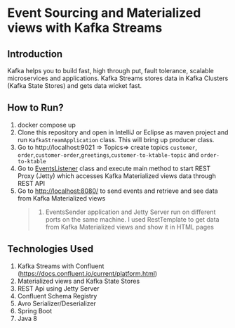 # Event Sourcing and Materialized views with Kafka Streams

## Introduction
Kafka helps you to build fast, high through put, fault tolerance, scalable microservices and applications. Kafka Streams stores data in Kafka Clusters (Kafka State Stores) and gets data wicket fast. 

## How to Run?
1. docker compose up
2. Clone this repository and open in IntelliJ or Eclipse as maven project and run `KafkaStreamApplication` class. This will bring up producer class.
3. Go to http://localhost:9021 => Topics=> create topics `customer`, `order`,`customer-order`,`greetings`,`customer-to-ktable-topic` and `order-to-ktable`
4. Go to [EventsListener](src/main/java/com/pj/kafkastream/EventsListener.java) class and execute main method to start REST Proxy (Jetty) which accesses Kafka Materialized views data through REST API
5. Go to [http://localhost:8080/](http://localhost:8080/) to send events and retrieve and see data from Kafka Materialized views
    > 1. EventsSender application and Jetty Server run on different ports on the same machine. I used RestTemplate to get data from Kafka Materialized views and show it in HTML pages

## Technologies Used
1. Kafka Streams with Confluent (https://docs.confluent.io/current/platform.html)
2. Materialized views and Kafka State Stores
3. REST Api using Jetty Server
4. Confluent Schema Registry
5. Avro Serializer/Deserializer
6. Spring Boot
7. Java 8
